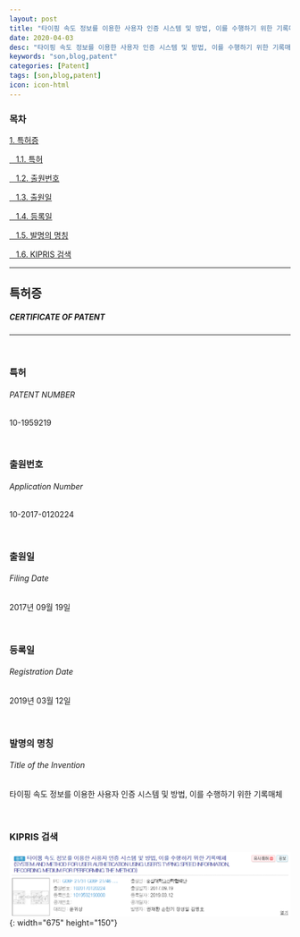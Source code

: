 ```yaml
---
layout: post
title: "타이핑 속도 정보를 이용한 사용자 인증 시스템 및 방법, 이를 수행하기 위한 기록매체"
date: 2020-04-03
desc: "타이핑 속도 정보를 이용한 사용자 인증 시스템 및 방법, 이를 수행하기 위한 기록매체"
keywords: "son,blog,patent"
categories: [Patent]
tags: [son,blog,patent]
icon: icon-html
---
```


### 목차

[1. 특허증](#list1)

[&nbsp;&nbsp; 1.1. 특허](#list2)

[&nbsp;&nbsp; 1.2. 출원번호](#list3)

[&nbsp;&nbsp; 1.3. 출원일](#list4)

[&nbsp;&nbsp; 1.4. 등록일](#list5)

[&nbsp;&nbsp; 1.5. 발명의 명칭](#list6)

[&nbsp;&nbsp; 1.6. KIPRIS 검색](#list7)

---

## 특허증    <a name="list1"></a>
##### CERTIFICATE OF PATENT
---
<br>

### 특허    <a name="list2"></a>
###### PATENT NUMBER
10-1959219

<br>

### 출원번호    <a name="list3"></a>
###### Application Number
10-2017-0120224

<br>

### 출원일  <a name="list4"></a>
###### Filing Date
2017년 09월 19일

<br>

### 등록일  <a name="list5"></a>
###### Registration Date
2019년 03월 12일

<br>

### 발명의 명칭 <a name="list6"></a>
###### Title of the Invention
타이핑 속도 정보를 이용한 사용자 인증 시스템 및 방법, 이를 수행하기 위한 기록매체

<br>

### KIPRIS 검색 <a name="list7"></a>

![patent1](/static/assets/img/landing/patent.png){: width="675" height="150"}